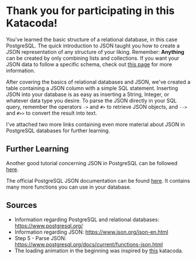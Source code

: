 # Thank you for participating in this Katacoda!

You've learned the basic structure of a relational database, in this case PostgreSQL. The quick introduction to JSON
taught you how to create a JSON representation of any structure of your liking. Remember: **Anything** can be created by
only combining lists and collections. If you want your JSON data to follow a specific schema, check out
[this page](https://json-schema.org/) for more information.

After covering the basics of relational databases and JSON, we've created a table containing a JSON column with a simple
SQL statement. Inserting JSON into your database is as easy as inserting a String, Integer, or whatever data type you
desire. To parse the JSON directly in your SQL query, remember the operators `->` and `#>` to retrieve JSON
objects, and `-->` and `#>>` to convert the result into text.

I've attached two more links containing even more material about JSON in PostgreSQL databases for further learning.

## Further Learning

Another good tutorial concerning JSON in PostgreSQL can be
followed [here](https://www.postgresqltutorial.com/postgresql-json/).

The official PostgreSQL JSON documentation can be
found [here](https://www.postgresql.org/docs/current/functions-json.html). It contains many more functions you can use
in your database.

## Sources

- Information regarding PostgreSQL and relational databases: https://www.postgresql.org/
- Information regarding JSON: https://www.json.org/json-en.html
- Step 5 - Parse JSON: https://www.postgresql.org/docs/current/functions-json.html
- The loading animation in the beginning was inspired
  by [this](https://katacoda.com/scenario-examples/scenarios/displaying-progress-spinner) katacoda.
